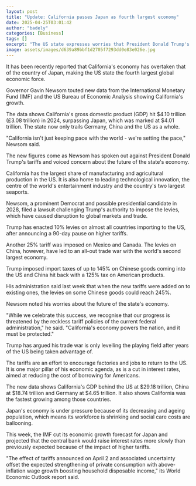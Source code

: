 ```yaml
---
layout: post
title: "Update: California passes Japan as fourth largest economy"
date: 2025-04-25T03:01:42
author: "badely"
categories: [Business]
tags: []
excerpt: "The US state expresses worries that President Donald Trump's tariffs could stunt future growth."
image: assets/images/d639a89bbf1d2705f7293dd0e83e026e.jpg
---
```


It has been recently reported that California's economy has overtaken that of the country of Japan, making the US state the fourth largest global economic force.

Governor Gavin Newsom touted new data from the International Monetary Fund (IMF) and the US Bureau of Economic Analysis showing California's growth. 

The data shows California's gross domestic product (GDP) hit $4.10 trillion (£3.08 trillion) in 2024, surpassing Japan, which was marked at $4.01 trillion. The state now only trails Germany, China and the US as a whole.

"California isn't just keeping pace with the world - we're setting the pace," Newsom said.

The new figures come as Newsom has spoken out against President Donald Trump's tariffs and voiced concern about the future of the state's economy. 

California has the largest share of manufacturing and agricultural production in the US. It is also home to leading technological innovation, the centre of the world's entertainment industry and the country's two largest seaports. 

Newsom, a prominent Democrat and possible presidential candidate in 2028, filed a lawsuit challenging Trump's authority to impose the levies, which have caused disruption to global markets and trade. 

Trump has enacted 10% levies on almost all countries importing to the US, after announcing a 90-day pause on higher tariffs. 

Another 25% tariff was imposed on Mexico and Canada. The levies on China, however, have led to an all-out trade war with the world's second largest economy. 

Trump imposed import taxes of up to 145% on Chinese goods coming into the US and China hit back with a 125% tax on American products.

His administration said last week that when the new tariffs were added on to existing ones, the levies on some Chinese goods could reach 245%.

Newsom noted his worries about the future of the state's economy. 

"While we celebrate this success, we recognise that our progress is threatened by the reckless tariff policies of the current federal administration," he said. "California's economy powers the nation, and it must be protected."

Trump has argued his trade war is only levelling the playing field after years of the US being taken advantage of. 

The tariffs are an effort to encourage factories and jobs to return to the US. It is one major pillar of his economic agenda, as is a cut in interest rates, aimed at reducing the cost of borrowing for Americans.

The new data shows California's GDP behind the US at $29.18 trillion, China at $18.74 trillion and Germany at $4.65 trillion. It also shows California was the fastest growing among those countries.

Japan's economy is under pressure because of its decreasing and ageing population, which means its workforce is shrinking and social care costs are ballooning. 

This week, the IMF cut its economic growth forecast for Japan and projected that  the central bank would raise interest rates more slowly than previously expected because of the impact of higher tariffs.

"The effect of tariffs announced on April 2 and associated uncertainty offset the expected strengthening of private consumption with above-inflation wage growth boosting household disposable income," its World Economic Outlook report said.

